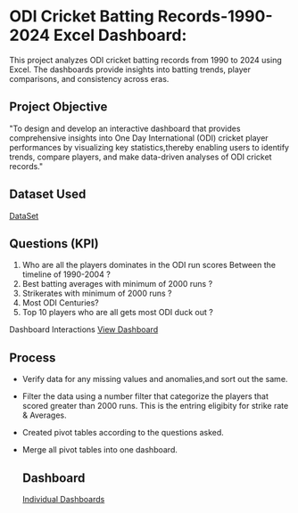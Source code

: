 # ODI Cricket Batting Records-1990-2024 Excel Dashboard:
This project analyzes ODI cricket batting records from 1990 to 2024 using Excel. The dashboards provide insights into batting trends, player comparisons, and consistency across eras.
## Project Objective
"To design and develop an interactive dashboard that provides comprehensive insights into One Day International (ODI) cricket player performances by visualizing key statistics,thereby enabling users to identify trends, compare players, and make data-driven analyses of ODI cricket records."
## Dataset Used
<a href = https://github.com/Manikandan23-tech/-ODI-Cricket-Batting-Records-1990-2024-Excel-Dashboard-/blob/main/ODI%20Cricket%20Batting%20Records%20(1990%E2%80%932024)%20Data.xlsx > DataSet </a>
## Questions (KPI)
1. Who are all the players dominates in the ODI run scores Between the timeline of 1990-2004 ?
2. Best batting averages with minimum of 2000 runs ?
3. Strikerates with minimum of 2000 runs ?
4. Most ODI Centuries?
5. Top 10 players who are all gets most ODI duck out ?

Dashboard Interactions <a href =https://github.com/Manikandan23-tech/-ODI-Cricket-Batting-Records-1990-2024-Excel-Dashboard-/blob/main/Dashboard.png> View Dashboard </a>

## Process
- Verify data for any missing values and anomalies,and sort out the same.
- Filter the data using a number filter that categorize the players that scored greater than 2000 runs. This is the entring eligibity for strike rate & Averages.
- Created pivot tables according to the questions asked.
- Merge all pivot tables into one dashboard.

  ## Dashboard
  <a href="https://github.com/Manikandan23-tech/-ODI-Cricket-Batting-Records-1990-2024-Excel-Dashboard-/blob/main/Cricket_Analytics_Dashboard_v2.pdf"> Individual Dashboards </a>
